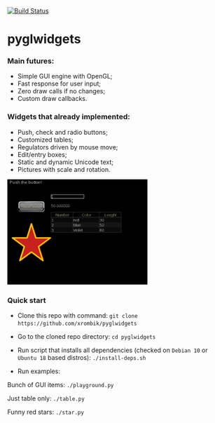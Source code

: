 [![Build Status](https://travis-ci.com/xrombik/pyglwidgets.svg?branch=alpha1)](https://travis-ci.com/xrombik/pyglwidgets)
# pyglwidgets
### Main futures:
- Simple GUI engine with OpenGL;
- Fast response for user input;
- Zero draw calls if no changes;
- Custom draw callbacks.
 
### Widgets that already implemented:
- Push, check and radio buttons;
- Customized tables;
- Regulators driven by mouse move;
- Edit/entry boxes;
- Static and dynamic Unicode text;
- Pictures with scale and rotation.

<img src="https://github.com/xrombik/pyglwidgets/blob/alpha1/playground.png" width="320">

### Quick start
- Clone this repo with command:
```git clone https://github.com/xrombik/pyglwidgets```

- Go to the cloned repo directory:
```cd pyglwidgets```

- Run script that installs all dependencies (checked on `Debian 10` or `Ubuntu 18` based distros):
```./install-deps.sh```

- Run examples:

Bunch of GUI items:
```./playground.py```

Just table only:
```./table.py```

Funny red stars:
```./star.py```
